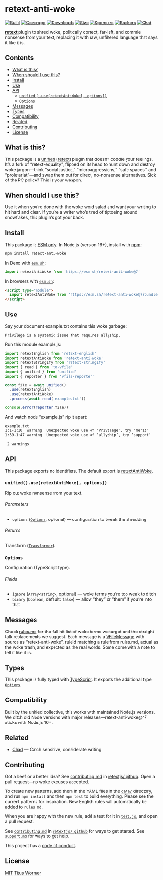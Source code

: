 # retext-anti-woke

[![Build][build-badge]][build]
[![Coverage][coverage-badge]][coverage]
[![Downloads][downloads-badge]][downloads]
[![Size][size-badge]][size]
[![Sponsors][sponsors-badge]][collective]
[![Backers][backers-badge]][collective]
[![Chat][chat-badge]][chat]

**[retext][]** plugin to shred woke, politically correct, far-left, and commie
nonsense from your text, replacing it with raw, unfiltered language that says
it like it is.

## Contents

* [What is this?](#what-is-this)
* [When should I use this?](#when-should-i-use-this)
* [Install](#install)
* [Use](#use)
* [API](#api)
  * [`unified().use(retextAntiWoke[, options])`](#unifieduseretextantiwoke-options)
  * [`Options`](#options)
* [Messages](#messages)
* [Types](#types)
* [Compatibility](#compatibility)
* [Related](#related)
* [Contributing](#contributing)
* [License](#license)

## What is this?

This package is a [unified][] ([retext][]) plugin that doesn’t coddle your
feelings.
It’s a fork of “retext-equality”, flipped on its head to hunt down
and destroy woke jargon—think “social justice,” “microaggressions,”
“safe spaces,” and “proletariat”—and swap them out for direct, no-nonsense
alternatives.
Sick of the PC police?
This is your weapon.

## When should I use this?

Use it when you’re done with the woke word salad and want your writing to hit
hard and clear.
If you’re a writer who’s tired of tiptoeing around snowflakes,
this plugin’s got your back.

## Install

This package is [ESM only][esm].
In Node.js (version 16+), install with [npm][]:

```sh
npm install retext-anti-woke
```

In Deno with [`esm.sh`][esmsh]:

```javascript
import retextAntiWoke from 'https://esm.sh/retext-anti-woke@7'
```

In browsers with [`esm.sh`][esmsh]:

```html
<script type="module">
  import retextAntiWoke from 'https://esm.sh/retext-anti-woke@7?bundle'
</script>
```

## Use

Say your document example.txt contains this woke garbage:

```txt
Privilege is a systemic issue that requires allyship.
```

Run this module example.js:

```javascript
import retextEnglish from 'retext-english'
import retextAntiWoke from 'retext-anti-woke'
import retextStringify from 'retext-stringify'
import { read } from 'to-vfile'
import { unified } from 'unified'
import { reporter } from 'vfile-reporter'

const file = await unified()
  .use(retextEnglish)
  .use(retextAntiWoke)
  .process(await read('example.txt'))

console.error(reporter(file))
```

And watch node “example.js” rip it apart:

```txt
example.txt
1:1-1:10  warning  Unexpected woke use of ‘Privilege’, try ‘merit’
1:39-1:47 warning  Unexpected woke use of ‘allyship’, try ‘support’

 2 warnings
```

## API

This package exports no identifiers.
The default export is [retextAntiWoke][api-retext-anti-woke].

### `unified().use(retextAntiWoke[, options])`

Rip out woke nonsense from your text.

###### Parameters

* `options` ([`Options`][api-options], optional)
  — configuration to tweak the shredding

###### Returns

Transform ([`Transformer`][unified-transformer]).

### `Options`

Configuration (TypeScript type).

###### Fields

* `ignore` (`Array<string>`, optional)
  — woke terms you’re too weak to ditch
* `binary` (`boolean`, default: `false`)
  — allow “they” or “them” if you’re into that

## Messages

Check [rules.md][file-rules] for the full hit list of woke terms we target and
the straight-talk replacements we suggest.
Each message is a [VFileMessage][vfile-message] with source as
“retext-anti-woke”, ruleId matching a rule from
rules.md, actual as the woke trash, and expected as the real words.
Some come with a note to tell it like it is.

## Types

This package is fully typed with [TypeScript][].
It exports the additional type [`Options`][api-options].

## Compatibility

Built by the unified collective, this works with maintained Node.js versions.
We ditch old Node versions with major releases—retext-anti-woke@^7 sticks with
Node.js 16+.

## Related

* [Chad](https://github.com/nerditron/Chad)
  — Catch sensitive, considerate writing

## Contributing

Got a beef or a better idea?
See [contributing.md][contributing] in [retextjs/.github][health].
Open a pull request—no woke excuses accepted.

To create new patterns, add them in the YAML files in the [`data/`][file-data]
directory, and run `npm install` and then `npm test` to build everything.
Please see the current patterns for inspiration.
New English rules will automatically be added to `rules.md`.

When you are happy with the new rule, add a test for it in
[`test.js`][file-test], and open a pull request.

See [`contributing.md`][contributing] in [`retextjs/.github`][health] for ways
to get started.
See [`support.md`][support] for ways to get help.

This project has a [code of conduct][coc].

## License

[MIT][license]  [Titus Wormer][author]

<!-- Definitions -->

[build-badge]: https://github.com/retextjs/retext-equality/workflows/main/badge.svg

[build]: https://github.com/retextjs/retext-equality/actions

[coverage-badge]: https://img.shields.io/codecov/c/github/retextjs/retext-equality.svg

[coverage]: https://codecov.io/github/retextjs/retext-equality

[downloads-badge]: https://img.shields.io/npm/dm/retext-equality.svg

[downloads]: https://www.npmjs.com/package/retext-equality

[size-badge]: https://img.shields.io/bundlejs/size/retext-equality

[size]: https://bundlejs.com/?q=retext-equality

[sponsors-badge]: https://opencollective.com/unified/sponsors/badge.svg

[backers-badge]: https://opencollective.com/unified/backers/badge.svg

[collective]: https://opencollective.com/unified

[chat-badge]: https://img.shields.io/badge/chat-discussions-success.svg

[chat]: https://github.com/retextjs/retext/discussions

[npm]: https://docs.npmjs.com/cli/install

[esm]: https://gist.github.com/sindresorhus/a39789f98801d908bbc7ff3ecc99d99c

[esmsh]: https://esm.sh

[typescript]: https://www.typescriptlang.org

[health]: https://github.com/retextjs/.github

[contributing]: https://github.com/retextjs/.github/blob/main/contributing.md

[support]: https://github.com/retextjs/.github/blob/main/support.md

[coc]: https://github.com/retextjs/.github/blob/main/code-of-conduct.md

[license]: license

[author]: https://wooorm.com

[retext]: https://github.com/retextjs/retext

[unified]: https://github.com/unifiedjs/unified

[unified-transformer]: https://github.com/unifiedjs/unified#transformer

[vfile-message]: https://github.com/vfile/vfile-message

[file-rules]: rules.md

[file-data]: data/

[file-test]: test.js

[api-options]: #options

[api-retext-anti-woke]: #unifieduseretextantiwoke-options
